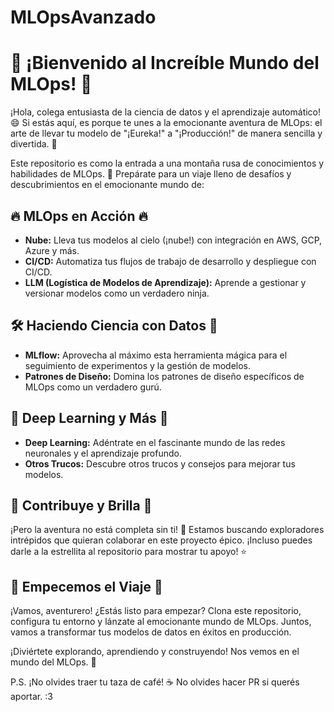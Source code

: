 # MLOpsAvanzado

# 🚀 ¡Bienvenido al Increíble Mundo del MLOps! 🤖

¡Hola, colega entusiasta de la ciencia de datos y el aprendizaje automático! 😄 Si estás aquí, es porque te unes a la emocionante aventura de MLOps: el arte de llevar tu modelo de "¡Eureka!" a "¡Producción!" de manera sencilla y divertida. 🎉

Este repositorio es como la entrada a una montaña rusa de conocimientos y habilidades de MLOps. 🎢 Prepárate para un viaje lleno de desafíos y descubrimientos en el emocionante mundo de:

## 🔥 MLOps en Acción 🔥
- **Nube:** Lleva tus modelos al cielo (¡nube!) con integración en AWS, GCP, Azure y más.
- **CI/CD:** Automatiza tus flujos de trabajo de desarrollo y despliegue con CI/CD.
- **LLM (Logística de Modelos de Aprendizaje):** Aprende a gestionar y versionar modelos como un verdadero ninja.

## 🛠️ Haciendo Ciencia con Datos 🧪
- **MLflow:** Aprovecha al máximo esta herramienta mágica para el seguimiento de experimentos y la gestión de modelos.
- **Patrones de Diseño:** Domina los patrones de diseño específicos de MLOps como un verdadero gurú.

## 🧠 Deep Learning y Más 🤯
- **Deep Learning:** Adéntrate en el fascinante mundo de las redes neuronales y el aprendizaje profundo.
- **Otros Trucos:** Descubre otros trucos y consejos para mejorar tus modelos.

## 🌟 Contribuye y Brilla 🌟
¡Pero la aventura no está completa sin ti! 🌠 Estamos buscando exploradores intrépidos que quieran colaborar en este proyecto épico. ¡Incluso puedes darle a la estrellita al repositorio para mostrar tu apoyo! ⭐

## 🚀 Empecemos el Viaje 🚀
¡Vamos, aventurero! ¿Estás listo para empezar? Clona este repositorio, configura tu entorno y lánzate al emocionante mundo de MLOps. Juntos, vamos a transformar tus modelos de datos en éxitos en producción.

¡Diviértete explorando, aprendiendo y construyendo! Nos vemos en el mundo del MLOps. 🎈

P.S. ¡No olvides traer tu taza de café! ☕
No olvides hacer PR si querés aportar.  :3 
